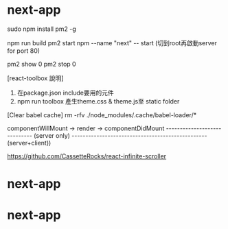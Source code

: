 # next-app

sudo npm install pm2 -g

npm run build
pm2 start npm --name "next" -- start
(切到root再啟動server for port 80)

pm2 show 0
pm2 stop 0

[react-toolbox 說明]
1) 在package.json include要用的元件
2) npm run toolbox 產生theme.css & theme.js至 static folder


[Clear babel cache]
rm -rfv ./node_modules/.cache/babel-loader/*

componentWillMount -> render -> componentDidMount
----------------------------- (server only)
------------------------------------------------- (server+client))

https://github.com/CassetteRocks/react-infinite-scroller
# next-app
# next-app
